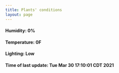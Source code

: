 ```yaml
---
title: Plants' conditions
layout: page
---
```



#### Humidity: 0%
#### Temperature: 0F
#### Lighting: Low
#### Time of last update: Tue Mar 30 17:10:01 CDT 2021
